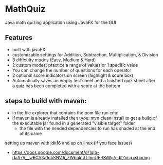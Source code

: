 # MathQuiz
 Java math quizing application using JavaFX for the GUI

## Features
   - built with javaFX
   - customizable settings for Addition, Subtraction, Multiplication, & Division
   - 3 difficulty modes (Easy, Medium & Hard)
   - 2 custom modes: practice a range of values or 1 specific value
   - You can change the number of questions for each operator
   - 2 optional score indicators on screen (highlight & score box)
   - Automatically saves an empty test sheet and a finished quiz sheet after a quiz has been completed with a score at the bottom



## steps to build with maven:
- in the file explorer that contains the pom file run cmd
- if maven is already installed then type: mvn clean install to get a build of the executable jar found in a generated "visible target" folder
  - the file with the needed dependencies to run has shaded at the end of its name

setting up maven with jdk16 and up on linux (if you face issues)
- https://docs.google.com/document/d/1qIb-daA7R__w6CA3a1obSNVJi_ZWbqksLLhmUFRSiWg/edit?usp=sharing
